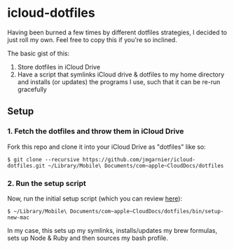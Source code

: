 # icloud-dotfiles

Having been burned a few times by different dotfiles strategies, I decided to
just roll my own. Feel free to copy this if you're so inclined.

The basic gist of this:

1. Store dotfiles in iCloud Drive
2. Have a script that symlinks iCloud drive & dotfiles to my home directory and
    installs (or updates) the programs I use, such that it can be re-run gracefully

## Setup

### 1. Fetch the dotfiles and throw them in iCloud Drive

Fork this repo and clone it into your iCloud Drive as "dotfiles" like so:

```
$ git clone --recursive https://github.com/jmgarnier/icloud-dotfiles.git ~/Library/Mobile\ Documents/com~apple~CloudDocs/dotfiles
```

### 2. Run the setup script

Now, run the initial setup script (which you can review
[here](https://github.com/searls/icloud-dotfiles/blob/master/bin/setup-new-mac)):

```
$ ~/Library/Mobile\ Documents/com~apple~CloudDocs/dotfiles/bin/setup-new-mac
```

In my case, this sets up my symlinks, installs/updates my brew formulas,
sets up Node & Ruby and then sources my bash profile.

